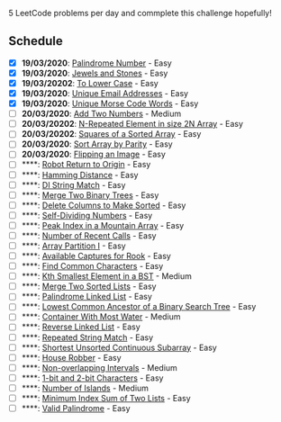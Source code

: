 
5 LeetCode problems per day and commplete this challenge hopefully! 

## Schedule
- [x] **19/03/2020**: [Palindrome Number](https://leetcode.com/problems/palindrome-number/) - Easy
- [x] **19/03/2020**: [Jewels and Stones](https://leetcode.com/problems/jewels-and-stones/) - Easy
- [x] **19/03/20202**: [To Lower Case](https://leetcode.com/problems/to-lower-case/) - Easy
- [x] **19/03/2020**: [Unique Email Addresses](https://leetcode.com/problems/unique-email-addresses/) - Easy
- [x] **19/03/2020**: [Unique Morse Code Words](https://leetcode.com/problems/unique-morse-code-words/) - Easy
- [ ] **20/03/2020**: [Add Two Numbers](https://leetcode.com/problems/add-two-numbers/) - Medium
- [ ] **20/03/20202**: [N-Repeated Element in size 2N Array](https://leetcode.com/problems/n-repeated-element-in-size-2n-array/) - Easy
- [ ] **20/03/20202**: [Squares of a Sorted Array](https://leetcode.com/problems/squares-of-a-sorted-array/) - Easy
- [ ] **20/03/2020**: [Sort Array by Parity](https://leetcode.com/problems/sort-array-by-parity/) - Easy
- [ ] **20/03/2020**: [Flipping an Image](https://leetcode.com/problems/flipping-an-image/) - Easy
- [ ] ****: [Robot Return to Origin](https://leetcode.com/problems/robot-return-to-origin/) - Easy
- [ ] ****: [Hamming Distance](https://leetcode.com/problems/hamming-distance) - Easy
- [ ] ****: [DI String Match](https://leetcode.com/problems/di-string-match) - Easy
- [ ] ****: [Merge Two Binary Trees](https://leetcode.com/problems/merge-two-binary-trees) - Easy
- [ ] ****: [Delete Columns to Make Sorted](https://leetcode.com/problems/delete-columns-to-make-sorted) - Easy
- [ ] ****: [Self-Dividing Numbers](https://leetcode.com/problems/self-dividing-numbers) - Easy
- [ ] ****: [Peak Index in a Mountain Array](https://leetcode.com/problems/peak-index-in-a-mountain-array) - Easy
- [ ] ****: [Number of Recent Calls](https://leetcode.com/problems/number-of-recent-calls) - Easy
- [ ] ****: [Array Partition I](https://leetcode.com/problems/array-partition-i) - Easy
- [ ] ****: [Available Captures for Rook](https://leetcode.com/problems/available-captures-for-rook) - Easy
- [ ] ****: [Find Common Characters](https://leetcode.com/problems/find-common-characters) - Easy
- [ ] ****: [Kth Smallest Element in a BST](https://leetcode.com/problems/kth-smallest-element-in-a-bst/) - Medium
- [ ] ****: [Merge Two Sorted Lists](https://leetcode.com/problems/merge-two-sorted-lists/) - Easy
- [ ] ****: [Palindrome Linked List](https://leetcode.com/problems/palindrome-linked-list/) - Easy
- [ ] ****: [Lowest Common Ancestor of a Binary Search Tree](https://leetcode.com/problems/lowest-common-ancestor-of-a-binary-search-tree/) - Easy
- [ ] ****: [Container With Most Water](https://leetcode.com/problems/container-with-most-water/) - Medium
- [ ] ****: [Reverse Linked List](https://leetcode.com/problems/reverse-linked-list/) - Easy
- [ ] ****: [Repeated String Match](https://leetcode.com/problems/repeated-string-match/) - Easy
- [ ] ****: [Shortest Unsorted Continuous Subarray](https://leetcode.com/problems/shortest-unsorted-continuous-subarray/) - Easy
- [ ] ****: [House Robber](https://leetcode.com/problems/house-robber/) - Easy
- [ ] ****: [Non-overlapping Intervals](https://leetcode.com/problems/non-overlapping-intervals/) - Medium
- [ ] ****: [1-bit and 2-bit Characters](https://leetcode.com/problems/1-bit-and-2-bit-characters/) - Easy
- [ ] ****: [Number of Islands](https://leetcode.com/problems/number-of-islands/) - Medium
- [ ] ****: [Minimum Index Sum of Two Lists](https://leetcode.com/problems/minimum-index-sum-of-two-lists/) - Easy
- [ ] ****: [Valid Palindrome](https://leetcode.com/problems/valid-palindrome/) - Easy
